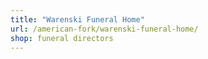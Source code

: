 ```yaml
---
title: "Warenski Funeral Home"
url: /american-fork/warenski-funeral-home/
shop: funeral directors
---
```

